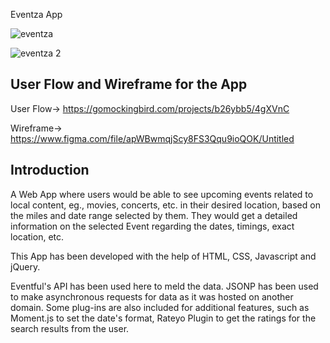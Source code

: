 Eventza App

![eventza](https://user-images.githubusercontent.com/27262988/33869928-71011900-ded9-11e7-9de6-414f11656da7.jpg)

![eventza 2](https://user-images.githubusercontent.com/27262988/33870101-42a7316a-deda-11e7-9e0c-95e79099cba6.jpg)

## User Flow and Wireframe for the App
User Flow-> https://gomockingbird.com/projects/b26ybb5/4gXVnC

Wireframe-> https://www.figma.com/file/apWBwmqjScy8FS3Qqu9ioQOK/Untitled

## Introduction
A Web App where users would be able to see upcoming events related to local content, eg., movies, concerts, etc. in their desired location, based on the miles and date range selected by them. 
They would get a detailed information on the selected Event regarding the dates, timings, exact location, etc.

This App has been developed with the help of HTML, CSS, Javascript and jQuery.

Eventful's API has been used here to meld the data. JSONP has been used to make asynchronous requests for data as it was hosted on another 
domain. 
Some plug-ins are also included for additional features, such as Moment.js to set the date's format, Rateyo Plugin to get the ratings for 
the search results from the user.
